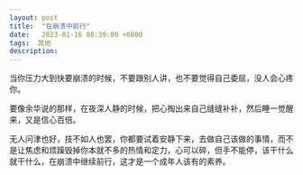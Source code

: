 ```yaml
---
layout: post
title:  "在崩溃中前行"
date:   2023-01-16 08:39:00 +0800
tags:  其他
description:
---
```


当你压力大到快要崩溃的时候，不要跟别人讲，也不要觉得自己委屈，没人会心疼你。

要像余华说的那样，在夜深人静的时候，把心掏出来自己缝缝补补，然后睡一觉醒来，又是信心百倍。

无人问津也好，技不如人也罢，你都要试着安静下来，去做自己该做的事情，而不是让焦虑和烦躁毁掉你本就不多的热情和定力，心可以碎，但手不能停，该干什么就干什么，在崩溃中继续前行，这才是一个成年人该有的素养。
